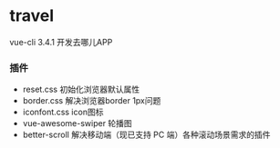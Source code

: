 # travel
vue-cli 3.4.1 开发去哪儿APP

### 插件
* reset.css 初始化浏览器默认属性
* border.css 解决浏览器border 1px问题
* iconfont.css icon图标
* vue-awesome-swiper 轮播图
* better-scroll 解决移动端（现已支持 PC 端）各种滚动场景需求的插件
